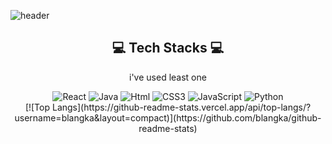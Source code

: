 ![header](https://capsule-render.vercel.app/api?type=waving&height=200&text=CHAEHONG!&fontAlign=70&fontAlignY=40&color=gradient)

<div align="center">

## 💻 Tech Stacks 💻
    
i've used least one <br/>   

<img alt="React" src ="https://img.shields.io/badge/React-61DAFB.svg?&style=for-the-badge&logo=React&logoColor=white"/>
<img alt="Java" src ="https://img.shields.io/badge/Java-007396.svg?&style=for-the-badge&logo=Java&logoColor=white"/>
<img alt="Html" src ="https://img.shields.io/badge/HTML-E34F26.svg?&style=for-the-badge&logo=HTML5&logoColor=white"/>
<img alt="CSS3" src ="https://img.shields.io/badge/CSS3-FF9933.svg?&style=for-the-badge&logo=CSS3&logoColor=white"/>
<img alt="JavaScript" src ="https://img.shields.io/badge/JavaScript-F7DF1E.svg?&style=for-the-badge&logo=JavaScript&logoColor=white"/> 
<img alt="Python" src ="https://img.shields.io/badge/Python-3776AB.svg?&style=for-the-badge&logo=Python&logoColor=white"/>  

<br/>
[![Top Langs](https://github-readme-stats.vercel.app/api/top-langs/?username=blangka&layout=compact)](https://github.com/blangka/github-readme-stats)

<br/>

</div>
